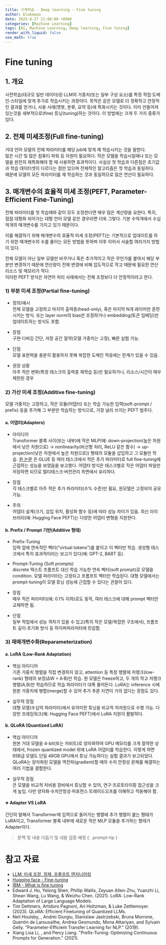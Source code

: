 ```yaml
---
title: 기계학습 - Deep learning - Fine tuning
author: blakewoo
date: 2025-8-27 21:00:00 +0900
categories: [Machine Learning]
tags: [AI, Machine Learning, Deep learning, Fine tuning]
render_with_liquid: false
use_math: true
---
```


# Fine tuning
## 1. 개요
사전학습(대규모 일반 데이터)된 LLM의 가중치(또는 일부 구성 요소)를 특정 작업·도메인·스타일에 맞게 추가로 학습시키는 과정이다.
목적은 같은 모델로 더 정확하고 안정적인 결과를 얻거나, 사용 사례(챗봇, 분류, 요약 등)에 특화시키는 것이다.
이미 만들어져있는것을 세부적으로(fine) 튜닝(tuning)하는 것이다. 이 방법에는 크게 두 가지 종류가 있다.

## 2. 전체 미세조정(Full fine-tuning)
거대 언어 모델의 전체 파라미터를 해당 job에 맞게 재 학습시키는 것을 말한다.    
많은 시간 및 많은 컴퓨티 파워 등 자원이 필요하다. 작은 모델을 학습시킬때나 또는 모델을 완전히 재특화해야 할 때
사용하면 효과적이다. 사실상 첫 학습과 다른점은 초기값과 학습 데이터셋이 다르다는 점만 있으며
전체적인 알고리즘은 첫 학습과 동일하다.   
때문에 모델의 모든 파라미터를 재 학습하는 것과 동일하므로 많은 연산이 필요하다.

## 3. 매개변수의 효율적 미세 조정(PEFT, Parameter-Efficient Fine-Tuning)
전체 파라미터를 첫 학습때와 같이 모두 조정한다면 매우 많은 계산량을 요한다. 특히, 점점 대형화 되어가는
대형 언어 모델 같은 경우라면 더욱 그렇다. 기본 수억개에서 수십억개의 매개변수를 가지고 있기 때문이다.    

이를 해결하기 위해 매개변수의 효율적 미세 조정(PEFT)는 기본적으로 업데이트를 하기 위한 매개변수의 수를 줄이는
모든 방법을 뜻하며 이후 이어서 서술할 여러가지 방법이 있다.

전체 모델이 아닌 일부 모델만 바꾸거나 혹은 추가적이고 작은 무언가를 붙여서 해당 부분만 변경하기 때문에
연산량이 전체 변경에 비해 압도적으로 작고 때문에 필요한 연산 리소스 및 메모리가 적다.   
이러한 PEFT 방식은 자연어 처리 사례에서는 전체 조정보다 더 안정적이라고 한다.

### 1) 부분 미세 조정(Partial fine-tuning)
- 정의/예시   
  전체 모델을 고정하고 마지막 출력층(head-only), 혹은 마지막 N개 레이어만 훈련시키는 방식.
  또는 layer norm의 bias만 조정하거나 embedding(토큰 임베딩)만 업데이트하는 방식도 포함.


- 장점   
  구현·디버깅 간단, 저장 공간 절약(모델 가중치는 고정), 빠른 실험 가능.


- 단점   
  모델 표현력을 충분히 활용하지 못해 복잡한 도메인 적응에는 한계가 있을 수 있음.


- 권장 상황   
  아주 작은 변화(특정 태스크의 출력층 재학습 등)만 필요하거나, 리소스/시간이 매우 제한된 경우

### 2) 가산 미세 조정(Additive fine-tuning)
모델 가중치는 고정하고, 작은 모듈(어댑터) 또는 학습 가능한 입력(soft-prompt / prefix) 등을 추가해 그 부분만 학습하는 방식으로,
가장 널리 쓰이는 PEFT 범주다.

#### a. 어댑터(Adapters)
- 아이디어    
  Transformer 블록 사이(또는 내부)에 작은 MLP(예: down-projection(높은 차원에서 낮은 차원으로) → nonlinearity(비선형 처리, ReLU 같은 함수)
  → up-projection(낮은 차원에서 높은 차원으로)) 형태의 모듈을 삽입하고 그 모듈만 학습. [원 논문](https://arxiv.org/pdf/1902.00751) 은
  GLUE 등 여러 태스크에서 적은 추가 파라미터로 full fine-tuning에 근접하는 성능을 보였음을 보고했다. 어댑터 방식은 태스크별로 작은 어댑터
  파일만 저장하면 되므로 멀티태스크·버전관리 측면에서 유리하다.


- 장점   
  각 태스크별로 아주 적은 추가 파라미터(수% 수준)만 필요, 원모델은 고정되어 공유 가능.


- 주의   
  어댑터 설계(크기, 삽입 위치, 활성화 함수 등)에 따라 성능 차이가 있음. 최신 라이브러리(예: Hugging Face PEFT)는
  다양한 어댑터 변형을 지원한다.

#### b. Prefix / Prompt 기반(Additive 형태)
- Prefix-Tuning    
  입력 앞에 연속적인 벡터(“virtual tokens”)를 붙이고 이 벡터만 학습. 생성형 태스크에서 특히 효과적이라는 보고가 있다(예: GPT-2, BART 등).


- Prompt-Tuning (Soft prompts)    
  discrete 텍스트 프롬프트 대신 학습 가능한 연속 벡터(soft prompt)로 모델을 condition. 모델 파라미터는 고정되고 프롬프트 벡터만 학습된다.
  대형 모델에서는 prompt-tuning이 모델 튜닝 성능에 근접할 수 있다는 관찰이 있다.


- 장점    
  매우 적은 파라미터(예: 0.1% 이하)로도 동작, 여러 태스크에 대해 prompt 벡터만 교체하면 됨.


- 단점   
  일부 작업에서 성능 격차가 있을 수 있고(특히 작은 모델/복잡한 구조에서), 프롬프트 길이·초기화 방식 등 하이퍼파라미터에 민감함.

### 3) 재매개변수화(Reparameterization)

#### a. LoRA (Low-Rank Adaptation)
- 핵심 아이디어   
  기존 가중치 행렬을 직접 변경하지 않고, attention 등 특정 행렬에 저랭크(low-rank) 형태의 보정(ΔW = A·B)만 학습. 원 모델은 freeze하고,
  두 개의 작고 저랭크 행렬(A,B)만 학습하므로 학습 파라미터가 대폭 줄어든다. LoRA는 inference 시에 원본 가중치에 병합(merge)할 수 있어
  추가 추론 지연이 거의 없다는 장점도 있다.


- 실무적 장점   
  대형 모델(수십억 파라미터)에서 유의미한 튜닝을 비교적 저자원으로 수행 가능. 다양한 프레임워크(예: Hugging Face PEFT)에서 LoRA 지원이 활발하다.

#### b. QLoRA (Quantized LoRA)
- 핵심 아이디어   
  원본 거대 모델을 4-bit(또는 저비트)로 양자화하여 GPU 메모리를 크게 절약한 상태에서, frozen quantized model 위에 LoRA 어댑터를 학습한다.
  이렇게 하면 65B급 모델도 단일 48GB GPU에서 튜닝 가능하다는 실험 결과가 보고되었다. QLoRA는 양자화된 모델을 역전파(gradient)할 때의
  수치 안정성 문제를 해결하는 여러 기법을 결합한다.


- 실무적 장점   
  큰 모델을 비교적 저비용 장비에서 튜닝할 수 있어, 연구·프로토타이핑 접근성을 크게 높임. 다만 양자화·수치안정성·퍼포먼스 트레이드오프를 이해하고
  적용해야 함.

#### ※ Adapter VS LoRA
간단히 말해서 Transformer에 입력으로 들어가는 행렬에 추가 행렬이 붙는 형태가 LoRA이고, Transformer 블록 내부에 새로운 작은 MLP 모듈을 추가하는
형태가 Adapter이다. 

> 문맥 및 내용 다듬기 및 내용 검증 예정
{: .prompt-tip }


# 참고 자료
- [LLM: 미세 조정, 정제, 프롬프트 엔지니어링](https://developers.google.com/machine-learning/crash-course/llm/tuning)
- [Hugging face - Fine-tuning](https://huggingface.co/docs/transformers/en/training)
- [IBM - What is fine tuning](https://www.ibm.com/think/topics/fine-tuning)
- Edward J. Hu, Yelong Shen, Phillip Wallis, Zeyuan Allen-Zhu, Yuanzhi Li, Shean Wang, Lu Wang, & Weizhu Chen. (2021). LoRA: Low-Rank Adaptation of Large Language Models.
- Tim Dettmers, Artidoro Pagnoni, Ari Holtzman, & Luke Zettlemoyer. (2023). QLoRA: Efficient Finetuning of Quantized LLMs.
- Neil Houlsby, , Andrei Giurgiu, Stanislaw Jastrzebski, Bruna Morrone, Quentin de Laroussilhe, Andrea Gesmundo, Mona Attariyan, and Sylvain Gelly. "Parameter-Efficient Transfer Learning for NLP." (2019).
- Xiang Lisa Li, , and Percy Liang. "Prefix-Tuning: Optimizing Continuous Prompts for Generation." (2021).




